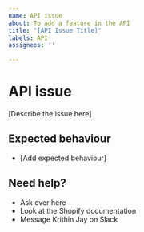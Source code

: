 ```yaml
---
name: API issue
about: To add a feature in the API
title: "[API Issue Title]"
labels: API
assignees: ''

---
```


# API issue

[Describe the issue here]

## Expected behaviour

- [Add expected behaviour]

## Need help?

- Ask over here
- Look at the Shopify documentation
- Message Krithin Jay on Slack
